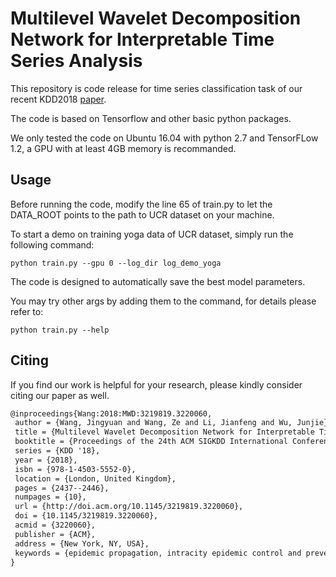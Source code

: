 Multilevel Wavelet Decomposition Network for Interpretable Time Series Analysis
============================
This repository is code release for time series classification task of our recent KDD2018 [paper](https://arxiv.org/pdf/1806.08946.pdf).

The code is based on Tensorflow and other basic python packages.

We only tested the code on Ubuntu 16.04 with python 2.7 and TensorFLow 1.2, a GPU with at least 4GB memory is recommanded.

## Usage

Before running the code, modify the line 65 of train.py to let the DATA_ROOT points to the path to UCR dataset on your machine.

To start a demo on training yoga data of UCR dataset, simply run the following command:
```
python train.py --gpu 0 --log_dir log_demo_yoga
```
The code is designed to automatically save the best model parameters.

You may try other args by adding them to the command, for details please refer to:
```
python train.py --help
```
## Citing

If you find our work is helpful for your research, please kindly consider citing our paper as well.

```latex
@inproceedings{Wang:2018:MWD:3219819.3220060,
 author = {Wang, Jingyuan and Wang, Ze and Li, Jianfeng and Wu, Junjie},
 title = {Multilevel Wavelet Decomposition Network for Interpretable Time Series Analysis},
 booktitle = {Proceedings of the 24th ACM SIGKDD International Conference on Knowledge Discovery \&\#38; Data Mining},
 series = {KDD '18},
 year = {2018},
 isbn = {978-1-4503-5552-0},
 location = {London, United Kingdom},
 pages = {2437--2446},
 numpages = {10},
 url = {http://doi.acm.org/10.1145/3219819.3220060},
 doi = {10.1145/3219819.3220060},
 acmid = {3220060},
 publisher = {ACM},
 address = {New York, NY, USA},
 keywords = {epidemic propagation, intracity epidemic control and prevention, metapopulation, network inference},
}
```
